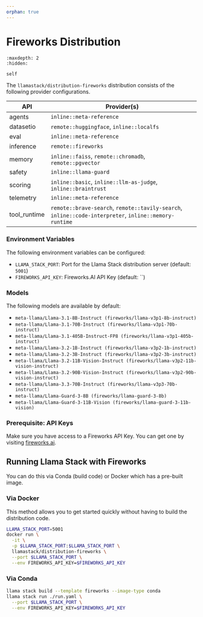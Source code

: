 ```yaml
---
orphan: true
---
```

# Fireworks Distribution

```{toctree}
:maxdepth: 2
:hidden:

self
```

The `llamastack/distribution-fireworks` distribution consists of the following provider configurations.

| API | Provider(s) |
|-----|-------------|
| agents | `inline::meta-reference` |
| datasetio | `remote::huggingface`, `inline::localfs` |
| eval | `inline::meta-reference` |
| inference | `remote::fireworks` |
| memory | `inline::faiss`, `remote::chromadb`, `remote::pgvector` |
| safety | `inline::llama-guard` |
| scoring | `inline::basic`, `inline::llm-as-judge`, `inline::braintrust` |
| telemetry | `inline::meta-reference` |
| tool_runtime | `remote::brave-search`, `remote::tavily-search`, `inline::code-interpreter`, `inline::memory-runtime` |


### Environment Variables

The following environment variables can be configured:

- `LLAMA_STACK_PORT`: Port for the Llama Stack distribution server (default: `5001`)
- `FIREWORKS_API_KEY`: Fireworks.AI API Key (default: ``)

### Models

The following models are available by default:

- `meta-llama/Llama-3.1-8B-Instruct (fireworks/llama-v3p1-8b-instruct)`
- `meta-llama/Llama-3.1-70B-Instruct (fireworks/llama-v3p1-70b-instruct)`
- `meta-llama/Llama-3.1-405B-Instruct-FP8 (fireworks/llama-v3p1-405b-instruct)`
- `meta-llama/Llama-3.2-1B-Instruct (fireworks/llama-v3p2-1b-instruct)`
- `meta-llama/Llama-3.2-3B-Instruct (fireworks/llama-v3p2-3b-instruct)`
- `meta-llama/Llama-3.2-11B-Vision-Instruct (fireworks/llama-v3p2-11b-vision-instruct)`
- `meta-llama/Llama-3.2-90B-Vision-Instruct (fireworks/llama-v3p2-90b-vision-instruct)`
- `meta-llama/Llama-3.3-70B-Instruct (fireworks/llama-v3p3-70b-instruct)`
- `meta-llama/Llama-Guard-3-8B (fireworks/llama-guard-3-8b)`
- `meta-llama/Llama-Guard-3-11B-Vision (fireworks/llama-guard-3-11b-vision)`


### Prerequisite: API Keys

Make sure you have access to a Fireworks API Key. You can get one by visiting [fireworks.ai](https://fireworks.ai/).


## Running Llama Stack with Fireworks

You can do this via Conda (build code) or Docker which has a pre-built image.

### Via Docker

This method allows you to get started quickly without having to build the distribution code.

```bash
LLAMA_STACK_PORT=5001
docker run \
  -it \
  -p $LLAMA_STACK_PORT:$LLAMA_STACK_PORT \
  llamastack/distribution-fireworks \
  --port $LLAMA_STACK_PORT \
  --env FIREWORKS_API_KEY=$FIREWORKS_API_KEY
```

### Via Conda

```bash
llama stack build --template fireworks --image-type conda
llama stack run ./run.yaml \
  --port $LLAMA_STACK_PORT \
  --env FIREWORKS_API_KEY=$FIREWORKS_API_KEY
```
